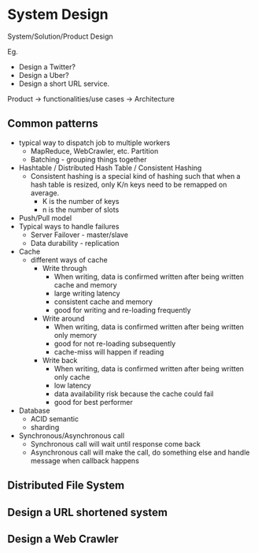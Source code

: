 # System Design

System/Solution/Product Design

Eg.
 
- Design a Twitter?
- Design a Uber?
- Design a short URL service.

Product -> functionalities/use cases -> Architecture

## Common patterns

- typical way to dispatch job to multiple workers
  - MapReduce, WebCrawler, etc. Partition
  - Batching - grouping things together
- Hashtable / Distributed Hash Table / Consistent Hashing
  - Consistent hashing is a special kind of hashing such that when a hash table is resized, only K/n keys need to be remapped on average.
    - K is the number of keys
    - n is the number of slots
- Push/Pull model
- Typical ways to handle failures
  - Server Failover - master/slave
  - Data durability - replication
- Cache
  - different ways of cache
    - Write through
      - When writing, data is confirmed written after being written cache and memory
      - large writing latency
      - consistent cache and memory
      - good for writing and re-loading frequently
    - Write around
      - When writing, data is confirmed written after being written only memory
      - good for not re-loading subsequently
      - cache-miss will happen if reading
    - Write back
      - When writing, data is confirmed written after being written only cache
      - low latency
      - data availability risk because the cache could fail 
      - good for best performer
- Database
  - ACID semantic
  - sharding
- Synchronous/Asynchronous call
  - Synchronous call will wait until response come back
  - Asynchronous call will make the call, do something else and handle message when callback happens
 
## Distributed File System
## Design a URL shortened system
## Design a Web Crawler


